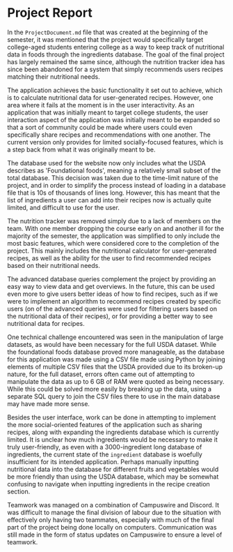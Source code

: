 # Project Report
In the `ProjectDocument.md` file that was created at the beginning of the semester, it was mentioned that the project would specifically target college-aged students entering college as a way to keep track of nutritional data in foods through the ingredients database. The goal of the final project has largely remained the same since, although the nutrition tracker idea has since been abandoned for a system that simply recommends users recipes matching their nutritional needs.

The application achieves the basic functionality it set out to achieve, which is to calculate nutritional data for user-generated recipes. However, one area where it fails at the moment is in the user interactivity. As an application that was initially meant to target college students, the user interaction aspect of the application was initially meant to be expanded so that a sort of community could be made where users could even specifically share recipes and recommendations with one another. The current version only provides for limited socially-focused features, which is a step back from what it was originally meant to be.

The database used for the website now only includes what the USDA describes as 'Foundational foods', meaning a relatively small subset of the total database. This decision was taken due to the time-limit nature of the project, and in order to simplify the process instead of loading in a database file that is 10s of thousands of lines long. However, this has meant that the list of ingredients a user can add into their recipes now is actually quite limited, and difficult to use for the user.

The nutrition tracker was removed simply due to a lack of members on the team. With one member dropping the course early on and another ill for the majority of the semester, the application was simplified to only include the most basic features, which were considered core to the completion of the project. This mainly includes the nutritional calculator for user-generated recipes, as well as the ability for the user to find recommended recipes based on their nutritional needs.

The advanced database queries complement the project by providing an easy way to view data and get overviews. In the future, this can be used even more to give users better ideas of how to find recipes, such as if we were to implement an algorithm to recommend recipes created by specific users (on of the advanced queries were used for filtering users based on the nutritional data of their recipes), or for providing a better way to see nutritional data for recipes.

One technical challenge encountered was seen in the manipulation of large datasets, as would have been necessary for the full USDA dataset. While the foundational foods database proved more manageable, as the database for this application was made using a CSV file made using Python by joining elements of multiple CSV files that the USDA provided due to its broken-up nature, for the full dataset, errors often came out of attempting to manipulate the data as up to 6 GB of RAM were quoted as being necessary. While this could be solved more easily by breaking up the data, using a separate SQL query to join the CSV files there to use in the main database may have made more sense.

Besides the user interface, work can be done in attempting to implement the more social-oriented features of the application such as sharing recipes, along with expanding the ingredients database which is currently limited. It is unclear how much ingredients would be necessary to make it truly user-friendly, as even with a 3000-ingredient long database of ingredients, the current state of the `ingredient` database is woefully insufficient for its intended application. Perhaps manually inputting nutritional data into the database for different fruits and vegetables would be more friendly than using the USDA database, which may be somewhat confusing to navigate when inputting ingredients in the recipe creation section.

Teamwork was managed on a combination of Campuswire and Discord. It was difficult to manage the final division of labour due to the situation with effectively only having two teammates, especially with much of the final part of the project being done locally on computers. Communication was still made in the form of status updates on Campuswire to ensure a level of teamwork.
